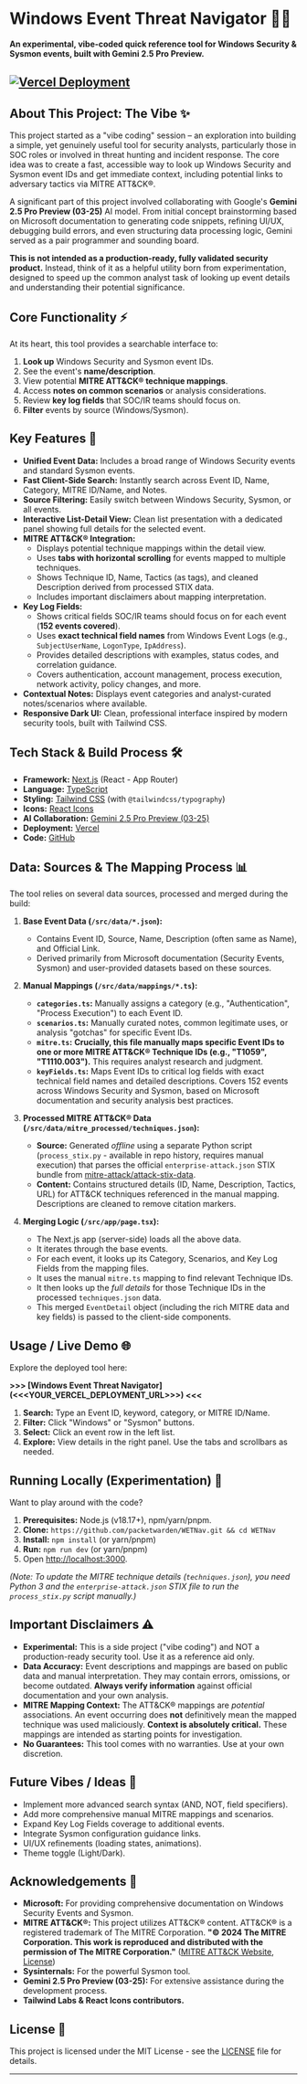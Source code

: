 # Windows Event Threat Navigator 🧭✨

**An experimental, vibe-coded quick reference tool for Windows Security & Sysmon events, built with Gemini 2.5 Pro Preview.**

<!-- <<< Add a compelling screenshot/GIF of the application here! >>> -->
<!-- Example: ![App Screenshot](link/to/your/screenshot.png) -->
[![Vercel Deployment](https://vercel.com/button)](https://vercel.com/new/clone?https://github.com/packetwarden/WETNav)
---

## About This Project: The Vibe ✨

This project started as a "vibe coding" session – an exploration into building a simple, yet genuinely useful tool for security analysts, particularly those in SOC roles or involved in threat hunting and incident response. The core idea was to create a fast, accessible way to look up Windows Security and Sysmon event IDs and get immediate context, including potential links to adversary tactics via MITRE ATT&CK®.

A significant part of this project involved collaborating with Google's **Gemini 2.5 Pro Preview (03-25)** AI model. From initial concept brainstorming based on Microsoft documentation to generating code snippets, refining UI/UX, debugging build errors, and even structuring data processing logic, Gemini served as a pair programmer and sounding board.

**This is not intended as a production-ready, fully validated security product.** Instead, think of it as a helpful utility born from experimentation, designed to speed up the common analyst task of looking up event details and understanding their potential significance.

## Core Functionality ⚡

At its heart, this tool provides a searchable interface to:

1.  **Look up** Windows Security and Sysmon event IDs.
2.  See the event's **name/description**.
3.  View potential **MITRE ATT&CK® technique mappings**.
4.  Access **notes on common scenarios** or analysis considerations.
5.  Review **key log fields** that SOC/IR teams should focus on.
6.  **Filter** events by source (Windows/Sysmon).

## Key Features 🚀

*   **Unified Event Data:** Includes a broad range of Windows Security events and standard Sysmon events.
*   **Fast Client-Side Search:** Instantly search across Event ID, Name, Category, MITRE ID/Name, and Notes.
*   **Source Filtering:** Easily switch between Windows Security, Sysmon, or all events.
*   **Interactive List-Detail View:** Clean list presentation with a dedicated panel showing full details for the selected event.
*   **MITRE ATT&CK® Integration:**
    *   Displays potential technique mappings within the detail view.
    *   Uses **tabs with horizontal scrolling** for events mapped to multiple techniques.
    *   Shows Technique ID, Name, Tactics (as tags), and cleaned Description derived from processed STIX data.
    *   Includes important disclaimers about mapping interpretation.
*   **Key Log Fields:**
    *   Shows critical fields SOC/IR teams should focus on for each event (**152 events covered**).
    *   Uses **exact technical field names** from Windows Event Logs (e.g., `SubjectUserName`, `LogonType`, `IpAddress`).
    *   Provides detailed descriptions with examples, status codes, and correlation guidance.
    *   Covers authentication, account management, process execution, network activity, policy changes, and more.
*   **Contextual Notes:** Displays event categories and analyst-curated notes/scenarios where available.
*   **Responsive Dark UI:** Clean, professional interface inspired by modern security tools, built with Tailwind CSS.

## Tech Stack & Build Process 🛠️

*   **Framework:** [Next.js](https://nextjs.org/) (React - App Router)
*   **Language:** [TypeScript](https://www.typescriptlang.org/)
*   **Styling:** [Tailwind CSS](https://tailwindcss.com/) (with `@tailwindcss/typography`)
*   **Icons:** [React Icons](https://react-icons.github.io/react-icons/)
*   **AI Collaboration:** [Gemini 2.5 Pro Preview (03-25)](https://deepmind.google/technologies/gemini/)
*   **Deployment:** [Vercel](https://vercel.com/)
*   **Code:** [GitHub](https://github.com/)

## Data: Sources & The Mapping Process 📊

The tool relies on several data sources, processed and merged during the build:

1.  **Base Event Data (`/src/data/*.json`):**
    *   Contains Event ID, Source, Name, Description (often same as Name), and Official Link.
    *   Derived primarily from Microsoft documentation (Security Events, Sysmon) and user-provided datasets based on these sources.

2.  **Manual Mappings (`/src/data/mappings/*.ts`):**
    *   **`categories.ts`:** Manually assigns a category (e.g., "Authentication", "Process Execution") to each Event ID.
    *   **`scenarios.ts`:** Manually curated notes, common legitimate uses, or analysis "gotchas" for specific Event IDs.
    *   **`mitre.ts`:** **Crucially, this file manually maps specific Event IDs to one or more MITRE ATT&CK® Technique IDs (e.g., "T1059", "T1110.003").** This requires analyst research and judgment.
    *   **`keyFields.ts`:** Maps Event IDs to critical log fields with exact technical field names and detailed descriptions. Covers 152 events across Windows Security and Sysmon, based on Microsoft documentation and security analysis best practices.

3.  **Processed MITRE ATT&CK® Data (`/src/data/mitre_processed/techniques.json`):**
    *   **Source:** Generated *offline* using a separate Python script (`process_stix.py` - available in repo history, requires manual execution) that parses the official `enterprise-attack.json` STIX bundle from [mitre-attack/attack-stix-data](https://github.com/mitre-attack/attack-stix-data/).
    *   **Content:** Contains structured details (ID, Name, Description, Tactics, URL) for ATT&CK techniques referenced in the manual mapping. Descriptions are cleaned to remove citation markers.

4.  **Merging Logic (`/src/app/page.tsx`):**
    *   The Next.js app (server-side) loads all the above data.
    *   It iterates through the base events.
    *   For each event, it looks up its Category, Scenarios, and Key Log Fields from the mapping files.
    *   It uses the manual `mitre.ts` mapping to find relevant Technique IDs.
    *   It then looks up the *full details* for those Technique IDs in the processed `techniques.json` data.
    *   This merged `EventDetail` object (including the rich MITRE data and key fields) is passed to the client-side components.

## Usage / Live Demo 🌐

Explore the deployed tool here:

**>>> [Windows Event Threat Navigator](<<<YOUR_VERCEL_DEPLOYMENT_URL>>>) <<<**

1.  **Search:** Type an Event ID, keyword, category, or MITRE ID/Name.
2.  **Filter:** Click "Windows" or "Sysmon" buttons.
3.  **Select:** Click an event row in the left list.
4.  **Explore:** View details in the right panel. Use the tabs and scrollbars as needed.

## Running Locally (Experimentation) 🧪

Want to play around with the code?

1.  **Prerequisites:** Node.js (v18.17+), npm/yarn/pnpm.
2.  **Clone:** `https://github.com/packetwarden/WETNav.git && cd WETNav`
3.  **Install:** `npm install` (or yarn/pnpm)
4.  **Run:** `npm run dev` (or yarn/pnpm)
5.  Open [http://localhost:3000](http://localhost:3000).

*(Note: To update the MITRE technique details (`techniques.json`), you need Python 3 and the `enterprise-attack.json` STIX file to run the `process_stix.py` script manually.)*

## Important Disclaimers ⚠️

*   **Experimental:** This is a side project ("vibe coding") and NOT a production-ready security tool. Use it as a reference aid only.
*   **Data Accuracy:** Event descriptions and mappings are based on public data and manual interpretation. They may contain errors, omissions, or become outdated. **Always verify information** against official documentation and your own analysis.
*   **MITRE Mapping Context:** The ATT&CK® mappings are *potential* associations. An event occurring does **not** definitively mean the mapped technique was used maliciously. **Context is absolutely critical.** These mappings are intended as starting points for investigation.
*   **No Guarantees:** This tool comes with no warranties. Use at your own discretion.

## Future Vibes / Ideas 🤔

*   Implement more advanced search syntax (AND, NOT, field specifiers).
*   Add more comprehensive manual MITRE mappings and scenarios.
*   Expand Key Log Fields coverage to additional events.
*   Integrate Sysmon configuration guidance links.
*   UI/UX refinements (loading states, animations).
*   Theme toggle (Light/Dark).

## Acknowledgements 🙏

*   **Microsoft:** For providing comprehensive documentation on Windows Security Events and Sysmon.
*   **MITRE ATT&CK®:** This project utilizes ATT&CK® content. ATT&CK® is a registered trademark of The MITRE Corporation. **"© 2024 The MITRE Corporation. This work is reproduced and distributed with the permission of The MITRE Corporation."** ([MITRE ATT&CK Website](https://attack.mitre.org/), [License](https://attack.mitre.org/resources/terms-of-use/))
*   **Sysinternals:** For the powerful Sysmon tool.
*   **Gemini 2.5 Pro Preview (03-25):** For extensive assistance during the development process.
*   **Tailwind Labs & React Icons contributors.**

## License 📄

<!-- <<< Choose a license (e.g., MIT, Apache 2.0) and add it here >>> -->
<!-- Example: Licensed under the MIT License. See the [LICENSE](LICENSE) file. -->
This project is licensed under the MIT License - see the [LICENSE](LICENSE) file for details.

---

